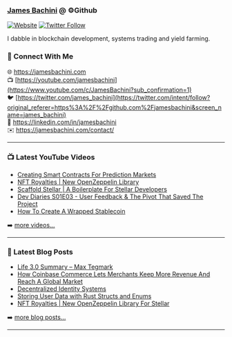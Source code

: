 ### [James Bachini][website] @ ⚙️Github

[![Website](https://img.shields.io/website?label=jamesbachini.com&style=for-the-badge&url=https%3A%2F%2Fjamesbachini.com)](https://jamesbachini.com)
[![Twitter Follow](https://img.shields.io/twitter/follow/james_bachini?color=1DA1F2&logo=twitter&style=for-the-badge)](https://twitter.com/intent/follow?original_referer=https%3A%2F%2Fgithub.com%2Fjamesbachini&screen_name=jamesbachini)

I dabble in blockchain development, systems trading and yield farming.

### 👋 Connect With Me

🌐 https://jamesbachini.com
<br />
📺 [https://youtube.com/jamesbachini](https://www.youtube.com/c/JamesBachini?sub_confirmation=1)
<br />
🐦 [https://twitter.com/james_bachini](https://twitter.com/intent/follow?original_referer=https%3A%2F%2Fgithub.com%2Fjamesbachini&screen_name=james_bachini)
<br />
👔 https://linkedin.com/in/jamesbachini
<br />
✉️ https://jamesbachini.com/contact/

---

### 📺 Latest YouTube Videos

<!-- YOUTUBE:START -->
- [Creating Smart Contracts For Prediction Markets](https://www.youtube.com/watch?v=BuqEe3gKLr4)
- [NFT Royalties | New OpenZeppelin Library](https://www.youtube.com/watch?v=17AGbMMBEz8)
- [Scaffold Stellar | A Boilerplate For Stellar Developers](https://www.youtube.com/watch?v=7wKD3d9w5d0)
- [Dev Diaries S01E03 - User Feedback &amp; The Pivot That Saved The Project](https://www.youtube.com/watch?v=krWqGMv-Tq4)
- [How To Create A Wrapped Stablecoin](https://www.youtube.com/watch?v=jfjKg86GEwY)
<!-- YOUTUBE:END -->

➡️ [more videos...](https://youtube.com/jamesbachini)

---

### 📝 Latest Blog Posts

<!-- BLOG-POST-LIST:START -->
- [Life 3.0 Summary – Max Tegmark](https://jamesbachini.com/life-3-summary/)
- [How Coinbase Commerce Lets Merchants Keep More Revenue And Reach A Global Market](https://jamesbachini.com/coinbase-commerce/)
- [Decentralized Identity Systems](https://jamesbachini.com/decentralized-identity-systems/)
- [Storing User Data with Rust Structs and Enums](https://jamesbachini.com/soroban-user-data/)
- [NFT Royalties | New OpenZeppelin Library For Stellar](https://jamesbachini.com/nft-royalties/)
<!-- BLOG-POST-LIST:END -->

➡️ [more blog posts...](https://jamesbachini.com)

---

[website]: https://jamesbachini.com
[twitter]: https://twitter.com/james_bachini
[youtube]: https://youtube.com/jamesbachini
[linkedin]: https://linkedin.com/in/jamesbachini

